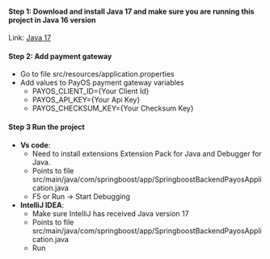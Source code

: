 #### Step 1: Download and install Java 17 and make sure you are running this project in Java 16 version
Link: [Java 17](https://www.oracle.com/java/technologies/javase/jdk17-archive-downloads.html)
#### Step 2: Add payment gateway
- Go to file src/resources/application.properties
- Add values to PayOS payment gateway variables
   - PAYOS_CLIENT_ID={Your Client Id}
   - PAYOS_API_KEY={Your Api Key}
   - PAYOS_CHECKSUM_KEY={Your Checksum Key}
#### Step 3 Run the project
- **Vs code**:
   - Need to install extensions Extension Pack for Java and Debugger for Java.
   - Points to file src/main/java/com/springboost/app/SpringboostBackendPayosApplication.java
   - F5 or Run -> Start Debugging
- **IntelliJ IDEA**:
   - Make sure IntelliJ has received Java version 17
   - Points to file src/main/java/com/springboost/app/SpringboostBackendPayosApplication.java
   - Run
